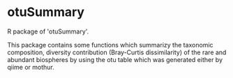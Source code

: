 # otuSummary
R package of 'otuSummary'.

This package contains some functions which summarizy the taxonomic composition, diversity contribution (Bray-Curtis dissimilarity) of the rare and abundant biospheres by using the otu table which was generated either by qiime or mothur.

